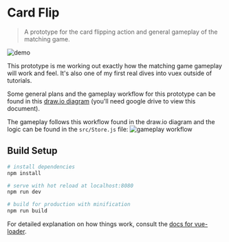 # Card Flip

> A prototype for the card flipping action and general gameplay of the matching game.

![demo]()

This prototype is me working out exactly how the matching game gameplay will work and feel. It's also one of my first real dives into vuex outside of tutorials.

Some general plans and the gameplay workflow for this prototype can be found in this [draw.io diagram](https://drive.google.com/file/d/0Bxhfk2Nciu7jOXM4ZDBUZ2M2cUk/view?usp=sharing) (you'll need google drive to view this document).

The gameplay follows this workflow found in the draw.io diagram and the logic can be found in the `src/Store.js` file:
![gameplay workflow](readmeAttachments/gameplay-workflow.png)

## Build Setup

``` bash
# install dependencies
npm install

# serve with hot reload at localhost:8080
npm run dev

# build for production with minification
npm run build
```

For detailed explanation on how things work, consult the [docs for vue-loader](http://vuejs.github.io/vue-loader).
